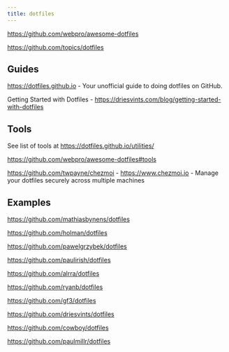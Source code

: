 ```yaml
---
title: dotfiles
---
```


https://github.com/webpro/awesome-dotfiles

https://github.com/topics/dotfiles

## Guides

https://dotfiles.github.io - Your unofficial guide to doing dotfiles on GitHub.

Getting Started with Dotfiles - https://driesvints.com/blog/getting-started-with-dotfiles

## Tools

See list of tools at https://dotfiles.github.io/utilities/

https://github.com/webpro/awesome-dotfiles#tools

https://github.com/twpayne/chezmoi - https://www.chezmoi.io - Manage your dotfiles securely across multiple machines

## Examples

https://github.com/mathiasbynens/dotfiles

https://github.com/holman/dotfiles

https://github.com/pawelgrzybek/dotfiles

https://github.com/paulirish/dotfiles

https://github.com/alrra/dotfiles

https://github.com/ryanb/dotfiles

https://github.com/gf3/dotfiles

https://github.com/driesvints/dotfiles

https://github.com/cowboy/dotfiles

https://github.com/paulmillr/dotfiles
